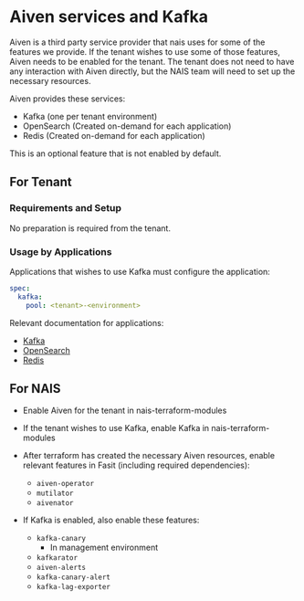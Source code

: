 # Aiven services and Kafka

Aiven is a third party service provider that nais uses for some of the features we provide.
If the tenant wishes to use some of those features, Aiven needs to be enabled for the tenant.
The tenant does not need to have any interaction with Aiven directly, but the NAIS team will need to set up the
necessary resources.

Aiven provides these services:

- Kafka (one per tenant environment)
- OpenSearch (Created on-demand for each application)
- Redis (Created on-demand for each application)

This is an optional feature that is not enabled by default.

## For Tenant

### Requirements and Setup

No preparation is required from the tenant.

### Usage by Applications

Applications that wishes to use Kafka must configure the application:

```yaml
spec:
  kafka:
    pool: <tenant>-<environment>
```

Relevant documentation for applications:

- [Kafka](https://docs.nais.io/persistence/kafka/)
- [OpenSearch](https://docs.nais.io/persistence/opensearch/)
- [Redis](https://docs.nais.io/persistence/redis/)


## For NAIS

- Enable Aiven for the tenant in nais-terraform-modules
- If the tenant wishes to use Kafka, enable Kafka in nais-terraform-modules

- After terraform has created the necessary Aiven resources, enable relevant features in Fasit
  (including required dependencies):

    - `aiven-operator`
    - `mutilator`
    - `aivenator`

- If Kafka is enabled, also enable these features:

    - `kafka-canary`
        - In management environment
    - `kafkarator`
    - `aiven-alerts`
    - `kafka-canary-alert`
    - `kafka-lag-exporter`
